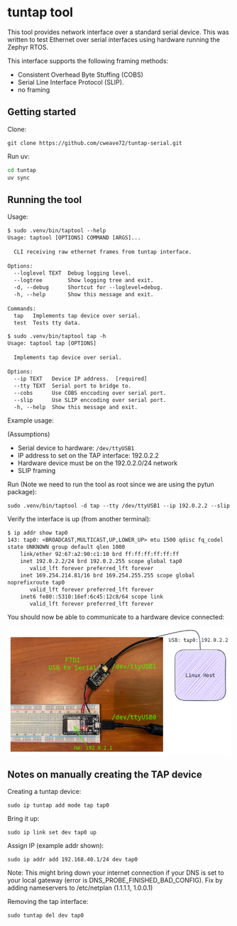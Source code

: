 # tuntap tool

This tool provides network interface over a standard serial device. This was
written to test Ethernet over serial interfaces using hardware running the
Zephyr RTOS.

This interface supports the following framing methods:

* Consistent Overhead Byte Stuffing (COBS)
* Serial Line Interface Protocol (SLIP).
* no framing

## Getting started

Clone:
```
git clone https://github.com/cweave72/tuntap-serial.git
```

Run uv:
```bash
cd tuntap
uv sync
```

## Running the tool

Usage:
```
$ sudo .venv/bin/taptool --help
Usage: taptool [OPTIONS] COMMAND [ARGS]...

  CLI receiving raw ethernet frames from tuntap interface.

Options:
  --loglevel TEXT  Debug logging level.
  --logtree        Show logging tree and exit.
  -d, --debug      Shortcut for --loglevel=debug.
  -h, --help       Show this message and exit.

Commands:
  tap   Implements tap device over serial.
  test  Tests tty data.
```

```
$ sudo .venv/bin/taptool tap -h
Usage: taptool tap [OPTIONS]

  Implements tap device over serial.

Options:
  --ip TEXT   Device IP address.  [required]
  --tty TEXT  Serial port to bridge to.
  --cobs      Use COBS enccoding over serial port.
  --slip      Use SLIP enccoding over serial port.
  -h, --help  Show this message and exit.
```

Example usage:

(Assumptions)
* Serial device to hardware: `/dev/ttyUSB1`
* IP address to set on the TAP interface: 192.0.2.2
* Hardware device must be on the 192.0.2.0/24 network
* SLIP framing

Run (Note we need to run the tool as root since we are using the pytun package):
```
sudo .venv/bin/taptool -d tap --tty /dev/ttyUSB1 --ip 192.0.2.2 --slip
```

Verify the interface is up (from another terminal):
```
$ ip addr show tap0
143: tap0: <BROADCAST,MULTICAST,UP,LOWER_UP> mtu 1500 qdisc fq_codel state UNKNOWN group default qlen 1000
    link/ether 92:67:a2:90:c1:10 brd ff:ff:ff:ff:ff:ff
    inet 192.0.2.2/24 brd 192.0.2.255 scope global tap0
       valid_lft forever preferred_lft forever
    inet 169.254.214.81/16 brd 169.254.255.255 scope global noprefixroute tap0
       valid_lft forever preferred_lft forever
    inet6 fe80::5310:16ef:6c45:12c8/64 scope link 
       valid_lft forever preferred_lft forever
```

You should now be able to communicate to a hardware device connected:

![Hardware](images/hwsetup.png)

## Notes on manually creating the TAP device

Creating a tuntap device:
```
sudo ip tuntap add mode tap tap0
```

Bring it up:
```
sudo ip link set dev tap0 up
```

Assign IP (example addr shown):
```
sudo ip addr add 192.168.40.1/24 dev tap0
```

Note: This might bring down your internet connection if your DNS is set to your
local gateway (error is DNS_PROBE_FINISHED_BAD_CONFIG). Fix by adding
nameservers to /etc/netplan (1.1.1.1, 1.0.0.1)

Removing the tap interface:
```
sudo tuntap del dev tap0
```
